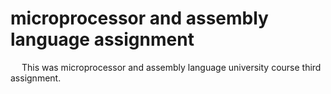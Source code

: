 # microprocessor and assembly language assignment
&emsp; This was microprocessor and assembly language university course third assignment.

